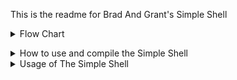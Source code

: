 This is the readme for Brad And Grant's Simple Shell

<details><summary>Flow Chart</summary>

This is an image of a flowchart put together by Brad using Miro
The flowchart covers the basic breakdown of how to work through
a simple shell.

<img width="204" alt="Screenshot 2024-04-01 at 6 08 30 PM" src="https://github.com/OceusGreycastle/atlas-simple_shell/assets/143840095/16c35e42-6455-437d-894c-87854edaae44"></details>



<details><summary>How to use and compile the Simple Shell</summary>

It's quite "simple", once executed the shell will prompt a user for an input. Giving a basic input in the command line the Shell will give back the proper response and allow the user to continue prompting. Once the user sends in an exit prompt the Shell will terminate.
</details>

<details><summary>Usage of The Simple Shell</summary>

Some examples of the Simple Shell in use: 
